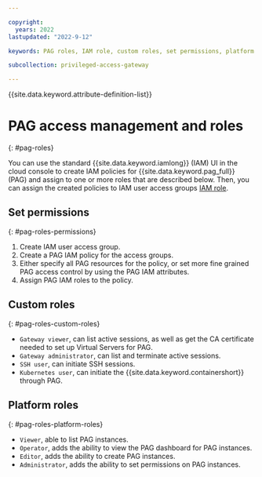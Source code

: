 ```yaml
---

copyright:
  years: 2022
lastupdated: "2022-9-12"

keywords: PAG roles, IAM role, custom roles, set permissions, platform roles, IAM resource attributes, viewer, administrator, SSH user, Kubernetes user, operator, editor, Kubernetes, IAM, roles, permissions, SSH, virtual server, CA certificate, privileged access gateway, PAG

subcollection: privileged-access-gateway

---
```


{{site.data.keyword.attribute-definition-list}}

# PAG access management and roles
{: #pag-roles}

You can use the standard {{site.data.keyword.iamlong}} (IAM) UI in the cloud console to create IAM policies for {{site.data.keyword.pag_full}} (PAG) and assign to one or more roles that are described below. Then, you can assign the created policies to IAM user access groups​ [IAM role](/docs/cloud-object-storage?topic=cloud-object-storage-iam).

## Set permissions
{: #pag-roles-permissions}

1. Create IAM user access group.
2. Create a PAG IAM policy for the access groups.
3. Either specify all PAG resources for the policy, or set more fine grained PAG access control by using the PAG IAM attributes.
4. Assign PAG IAM roles to the policy.

## Custom roles
{: #pag-roles-custom-roles}

- `Gateway viewer`, can list active sessions, as well as get the CA certificate needed to set up Virtual Servers for PAG.
- `Gateway administrator`, can list and terminate active sessions​.
- `SSH user`, can initiate SSH sessions.
- `Kubernetes user`, can initiate the {{site.data.keyword.containershort}} through PAG.

## Platform roles
{: #pag-roles-platform-roles}

- `Viewer`, able to list PAG instances.
- `Operator`, adds the ability to view the PAG dashboard for PAG instances​.
- `Editor`, adds the ability to create PAG instances.
- `Administrator`, adds the ability to set permissions on PAG instances.


​
